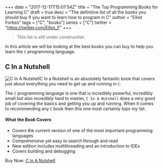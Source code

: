 +++
date = "2017-12-17T15:07:54Z"
title = "The Top Programming Books for Learning C"
draft = true
desc = "The definitive list of all the books you should buy if you want to learn how to program in C"
author = "Elliot Forbes"
tags = ["C", "books"]
series = ["C"]
twitter = "https://twitter.com/Elliot_F"
+++

> This list is still under construction

In this article we will be looking at the best books you can buy to help you learn the `C` programming language. 

## C In a Nutshell

<p><img alt="C In A Nutshell" src="/books/c-in-a-nutshell.jpg" class="book-img" />C In a Nutshell is an absolutely fantastic book that covers just about everything you need to get up and running in <code>C</code>. </p>

The `C` programming language is one that is incredibly powerful, incredibly small but also incredibly hard to master, `C In A Nutshell` does a very good job of covering the basics and getting you up and running. When it comes to recommending any `C` book then this one most certainly tops my list.

#### What the Book Covers

* Covers the current version of one of the most important programming languages
* Comprehensive yet easy to search through and read
* New edition includes multithreading and an introduction to IDEs
* Covers building and debugging

<div class="amazon-link">Buy Now: <a href="http://amzn.to/2AJKmQy">C In A Nutshell</a></div>